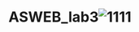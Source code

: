 # ASWEB_lab3![1111](https://github.com/KaterinaSpinu/ASWEB_lab3/assets/126262145/e6e93cdf-887d-4038-8714-1b7e34f751dc)
